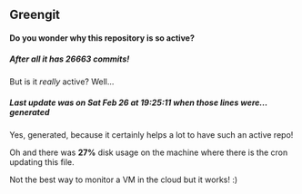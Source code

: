 ## Greengit

#### Do you wonder why this repository is so active?

##### After all it has 26663 commits!

But is it *really* active? Well...

##### Last update was on Sat Feb 26 at 19:25:11 when those lines were... generated

Yes, generated, because it certainly helps a lot to have such an active repo!

Oh and there was **27%** disk usage on the machine
where there is the cron updating this file.

Not the best way to monitor a VM in the cloud but it works! :)
